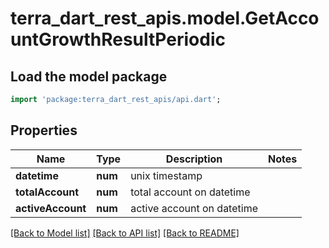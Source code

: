 # terra_dart_rest_apis.model.GetAccountGrowthResultPeriodic

## Load the model package
```dart
import 'package:terra_dart_rest_apis/api.dart';
```

## Properties
Name | Type | Description | Notes
------------ | ------------- | ------------- | -------------
**datetime** | **num** | unix timestamp | 
**totalAccount** | **num** | total account on datetime | 
**activeAccount** | **num** | active account on datetime | 

[[Back to Model list]](../README.md#documentation-for-models) [[Back to API list]](../README.md#documentation-for-api-endpoints) [[Back to README]](../README.md)


